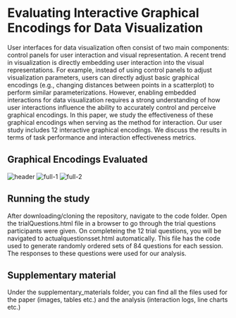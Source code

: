 # Evaluating Interactive Graphical Encodings for Data Visualization
User interfaces for data visualization often consist of two main components: control panels for user interaction and visual representation. A recent trend in visualization is directly embedding user interaction into the visual representations. For example, instead of using control panels to adjust visualization parameters, users can directly adjust basic graphical encodings (e.g., changing distances between points in a scatterplot) to perform similar parameterizations. However, enabling embedded interactions for data visualization requires a strong understanding of how user interactions influence the ability to accurately control and perceive graphical encodings. In this paper, we study the effectiveness of these graphical encodings when serving as the method for interaction. Our user study includes 12 interactive graphical encodings. We discuss the results in terms of task performance and interaction effectiveness metrics.

## Graphical Encodings Evaluated
![header](https://cloud.githubusercontent.com/assets/4343770/23340330/6a614b16-fc02-11e6-8464-915796e3acdb.png)
![full-1](https://cloud.githubusercontent.com/assets/4343770/23340342/8a6683a4-fc02-11e6-95d0-76683354f42b.png)
![full-2](https://cloud.githubusercontent.com/assets/4343770/23340349/99e4b724-fc02-11e6-95cd-c048b0dd1794.png)

## Running the study
After downloading/cloning the repository, navigate to the code folder. Open the trialQuestions.html file in a browser to go through the trial questions participants were given. On completeing the 12 trial questions, you will be navigated to actualquestionsset.html automatically. This file has the code used to generate randomly ordered sets of 84 questions for each session. The responses to these questions were used for our analysis.

## Supplementary material
Under the supplementary_materials folder, you can find all the files used for the paper (images, tables etc.) and the analysis (interaction logs, line charts etc.)
